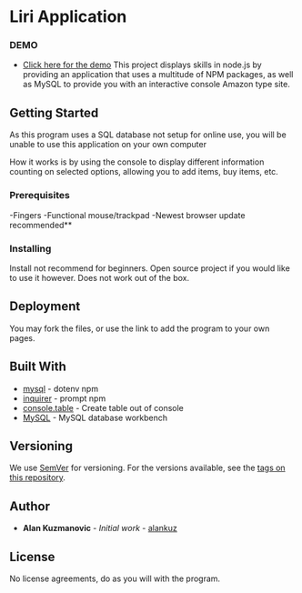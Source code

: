 # Liri Application


### DEMO 

* [Click here for the demo](https://youtu.be/_H8cMZAH7ss)
This project displays skills in node.js by providing an application that uses a multitude of NPM packages, as well as MySQL to provide you with an interactive console Amazon type site.

## Getting Started

As this program uses a SQL database not setup for online use, you will be unable to use this application on your own computer

How it works is by using the console to display different information counting on selected options, allowing you to add items, buy items, etc.

### Prerequisites

-Fingers
-Functional mouse/trackpad
-Newest browser update recommended**

### Installing

Install not recommend for beginners. Open source project if you would like to use it however. Does not work out of the box. 

## Deployment

You may fork the files, or use the link to add the program to your own pages.

## Built With

* [mysql](https://www.npmjs.com/package/mysql) - dotenv npm
* [inquirer](https://www.npmjs.com/package/inquirer) - prompt npm
* [console.table](https://www.npmjs.com/package/console.table) - Create table out of console 
* [MySQL](https://www.mysql.com/) - MySQL database workbench


## Versioning

We use [SemVer](http://semver.org/) for versioning. For the versions available, see the [tags on this repository](https://github.com/alankuz/RPS-Multiplayer/tags). 

## Author

* **Alan Kuzmanovic** - *Initial work* - [alankuz](https://github.com/alankuz)

## License

No license agreements, do as you will with the program. 

